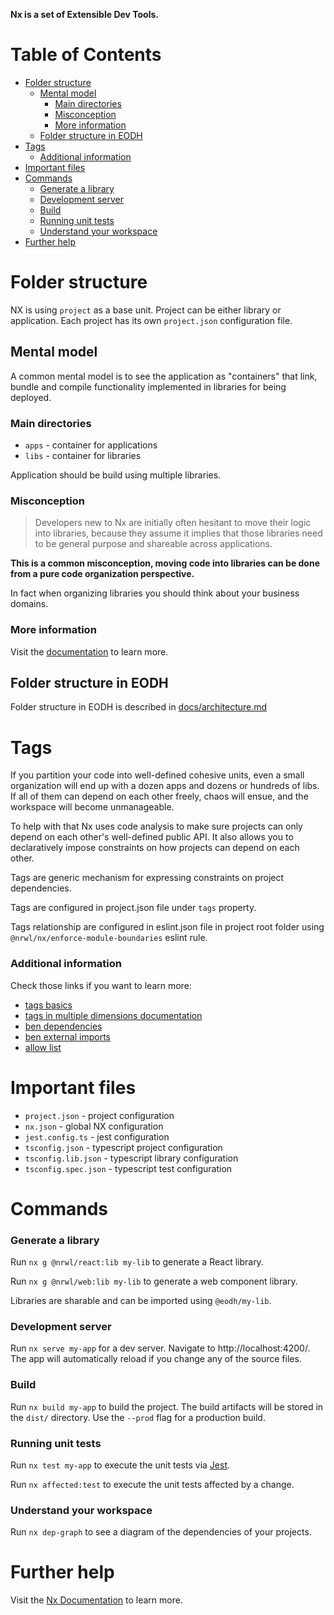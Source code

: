 **Nx is a set of Extensible Dev Tools.**

# Table of Contents

- [Folder structure](#Folder-structure)
  - [Mental model](#Mental-model)
    - [Main directories](#Main-directories)
    - [Misconception](#Misconception)
    - [More information](#More-information)
  - [Folder structure in EODH](#Folder-structure-in-EODH)
- [Tags](#Tags)
  - [Additional information](#Additional-information)
- [Important files](#Important-files)
- [Commands](#Commands)
  - [Generate a library](#Generate-a-library)
  - [Development server](#Development-server)
  - [Build](#Build)
  - [Running unit tests](#Running-unit-tests)
  - [Understand your workspace](#Understand-your-workspace)
- [Further help](#Further-help)

# Folder structure

NX is using `project` as a base unit. Project can be either library or application.
Each project has its own `project.json` configuration file.

## Mental model

A common mental model is to see the application as "containers" that link, bundle and compile functionality implemented in libraries for being deployed.

### Main directories

- `apps` - container for applications
- `libs` - container for libraries

Application should be build using multiple libraries.

### Misconception

> Developers new to Nx are initially often hesitant to move their logic into libraries, because they assume it implies that those libraries need to be general purpose and shareable across applications.

**This is a common misconception, moving code into libraries can be done from a pure code organization perspective.**

In fact when organizing libraries you should think about your business domains.

### More information

Visit the [documentation](https://nx.dev/more-concepts/applications-and-libraries) to learn more.

## Folder structure in EODH

Folder structure in EODH is described in [docs/architecture.md](./architecture.md)

# Tags

If you partition your code into well-defined cohesive units, even a small organization will end up with a dozen apps and dozens or hundreds of libs. If all of them can depend on each other freely, chaos will ensue, and the workspace will become unmanageable.

To help with that Nx uses code analysis to make sure projects can only depend on each other's well-defined public API. It also allows you to declaratively impose constraints on how projects can depend on each other.

Tags are generic mechanism for expressing constraints on project dependencies.

Tags are configured in project.json file under `tags` property.

Tags relationship are configured in eslint.json file in project root folder using `@nrwl/nx/enforce-module-boundaries` eslint rule.

### Additional information

Check those links if you want to learn more:

- [tags basics](https://nx.dev/core-features/enforce-project-boundaries)
- [tags in multiple dimensions documentation](https://nx.dev/recipes/enforce-module-boundaries/tag-multiple-dimensions)
- [ben dependencies](https://nx.dev/recipes/enforce-module-boundaries/ban-dependencies-with-tags)
- [ben external imports](https://nx.dev/recipes/enforce-module-boundaries/ban-external-imports)
- [allow list](https://nx.dev/recipes/enforce-module-boundaries/tags-allow-list)

# Important files

- `project.json` - project configuration
- `nx.json` - global NX configuration
- `jest.config.ts` - jest configuration
- `tsconfig.json` - typescript project configuration
- `tsconfig.lib.json` - typescript library configuration
- `tsconfig.spec.json` - typescript test configuration

# Commands

### Generate a library

Run `nx g @nrwl/react:lib my-lib` to generate a React library.

Run `nx g @nrwl/web:lib my-lib` to generate a web component library.

Libraries are sharable and can be imported using `@eodh/my-lib`.

### Development server

Run `nx serve my-app` for a dev server. Navigate to http://localhost:4200/. The app will automatically reload if you change any of the source files.

### Build

Run `nx build my-app` to build the project. The build artifacts will be stored in the `dist/` directory. Use the `--prod` flag for a production build.

### Running unit tests

Run `nx test my-app` to execute the unit tests via [Jest](https://jestjs.io).

Run `nx affected:test` to execute the unit tests affected by a change.

### Understand your workspace

Run `nx dep-graph` to see a diagram of the dependencies of your projects.

# Further help

Visit the [Nx Documentation](https://nx.dev) to learn more.
